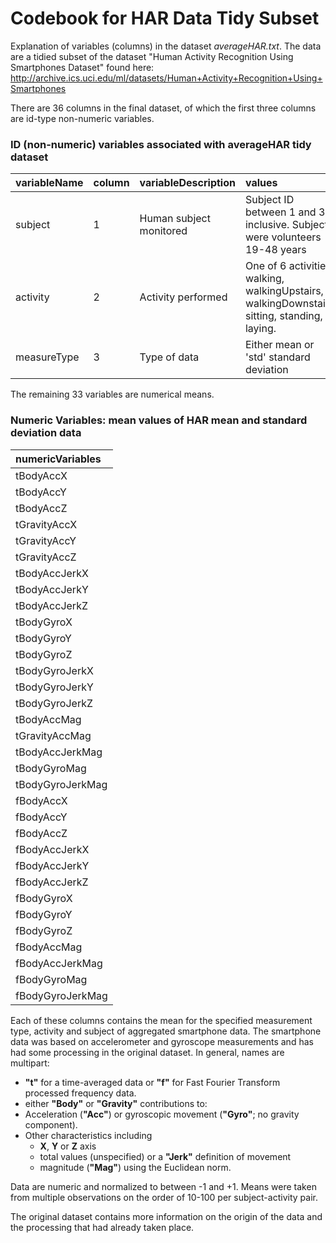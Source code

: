 Codebook for HAR Data Tidy Subset
========================================================

Explanation of variables (columns) in the dataset *averageHAR.txt*.
The data are a tidied subset of the dataset "Human Activity Recognition Using Smartphones Dataset" found here:
http://archive.ics.uci.edu/ml/datasets/Human+Activity+Recognition+Using+Smartphones

There are 36 columns in the final dataset, of which the first three columns are id-type non-numeric variables. 

### ID (non-numeric) variables associated with averageHAR tidy dataset

|variableName  |column  |variableDescription      |values                                                                                        |
|:-------------|:-------|:------------------------|:---------------------------------------------------------------------------------------------|
|subject       |1       |Human subject monitored  |Subject ID between 1 and 30 inclusive. Subjects were volunteers 19-48 years                   |
|activity      |2       |Activity performed       |One of 6 activities: walking, walkingUpstairs, walkingDownstairs, sitting, standing, laying.  |
|measureType   |3       |Type of data             |Either mean or 'std' standard deviation                                                       |

The remaining 33 variables are numerical means. 

### Numeric Variables: mean values of HAR mean and standard deviation data

|numericVariables  |
|:-----------------|
|tBodyAccX         |
|tBodyAccY         |
|tBodyAccZ         |
|tGravityAccX      |
|tGravityAccY      |
|tGravityAccZ      |
|tBodyAccJerkX     |
|tBodyAccJerkY     |
|tBodyAccJerkZ     |
|tBodyGyroX        |
|tBodyGyroY        |
|tBodyGyroZ        |
|tBodyGyroJerkX    |
|tBodyGyroJerkY    |
|tBodyGyroJerkZ    |
|tBodyAccMag       |
|tGravityAccMag    |
|tBodyAccJerkMag   |
|tBodyGyroMag      |
|tBodyGyroJerkMag  |
|fBodyAccX         |
|fBodyAccY         |
|fBodyAccZ         |
|fBodyAccJerkX     |
|fBodyAccJerkY     |
|fBodyAccJerkZ     |
|fBodyGyroX        |
|fBodyGyroY        |
|fBodyGyroZ        |
|fBodyAccMag       |
|fBodyAccJerkMag   |
|fBodyGyroMag      |
|fBodyGyroJerkMag  |

Each of these columns contains the mean for the specified measurement type, activity and subject of aggregated smartphone data. The smartphone data was based on accelerometer and gyroscope measurements and has had some processing in the original dataset. In general, names are multipart: 
 * __"t"__ for a time-averaged data or __"f"__ for Fast Fourier Transform processed frequency data.
 * either __"Body"__ or __"Gravity"__ contributions to:
 * Acceleration (__"Acc"__) or gyroscopic movement (__"Gyro"__; no gravity component).
 * Other characteristics including 
   * __X__, __Y__ or __Z__ axis
   * total values (unspecified) or a __"Jerk"__ definition of movement
   * magnitude (__"Mag"__) using the Euclidean norm. 
   
Data are numeric and normalized to between -1 and +1. 
Means were taken from multiple observations on the order of 10-100 per subject-activity pair. 

The original dataset contains more information on the origin of the data and the processing that had already taken place. 